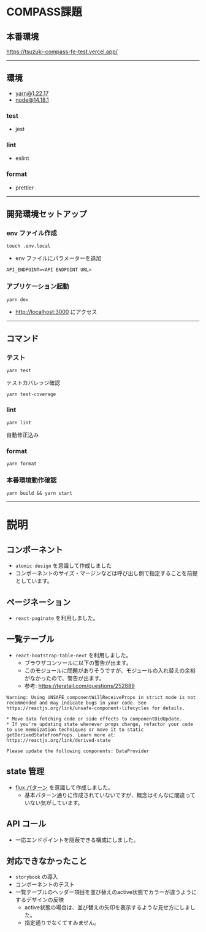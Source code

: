 # COMPASS課題

## 本番環境

https://tsuzuki-compass-fe-test.vercel.app/

---

## 環境

- yarn@1.22.17
- node@14.18.1

### test

- jest

### lint

- eslint

### format

- prettier

---

## 開発環境セットアップ

### env ファイル作成

```shell
touch .env.local
```

- env ファイルにパラメーターを追加

```
API_ENDPOINT=<API ENDPOINT URL>
```

### アプリケーション起動

```shell
yarn dev
```

- [http://localhost:3000](http://localhost:3000) にアクセス

---

## コマンド

### テスト

```shell
yarn test
```

テストカバレッジ確認

```shell
yarn test-coverage
```

### lint

```shell
yarn lint
```

自動修正込み

### format

```shell
yarn format
```

### 本番環境動作確認

```shell
yarn build && yarn start
```

---

# 説明

## コンポーネント

- `atomic design` を意識して作成しました
- コンポーネントのサイズ・マージンなどは呼び出し側で指定することを前提としています。

## ページネーション

- `react-paginate` を利用しました。

## 一覧テーブル

- `react-bootstrap-table-next` を利用しました。
  - ブラウザコンソールに以下の警告が出ます。
  - このモジュールに問題がありそうですが、モジュールの入れ替えの余裕がなかったので、警告が出ます。
  - 参考: https://teratail.com/questions/252889

```
Warning: Using UNSAFE_componentWillReceiveProps in strict mode is not recommended and may indicate bugs in your code. See https://reactjs.org/link/unsafe-component-lifecycles for details.

* Move data fetching code or side effects to componentDidUpdate.
* If you're updating state whenever props change, refactor your code to use memoization techniques or move it to static getDerivedStateFromProps. Learn more at: https://reactjs.org/link/derived-state

Please update the following components: DataProvider
```

## state 管理

- [flux パターン](https://qiita.com/knhr__/items/5fec7571dab80e2dcd92) を意識して作成しました。
  - 基本パターン通りに作成されていないですが、概念はそんなに間違っていない気がしています。

## API コール

- 一応エンドポイントを隠蔽できる構成にしました。

## 対応できなかったこと
- `storybook` の導入
- コンポーネントのテスト
- 一覧テーブルのヘッダー項目を並び替えのactive状態でカラーが違うようにするデザインの反映
  - active状態の場合は、並び替えの矢印を表示するような見せ方にしました。
  - 指定通りでなくてすみません。
